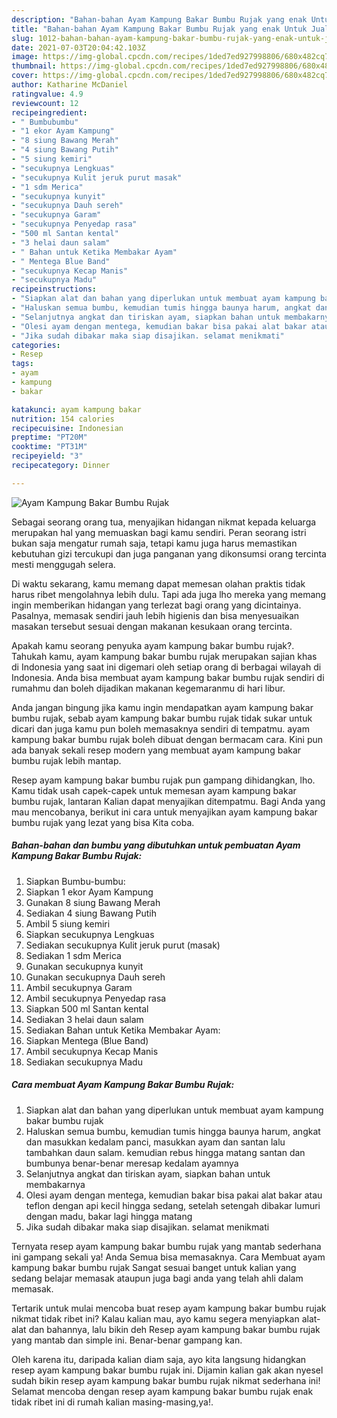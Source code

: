 ```yaml
---
description: "Bahan-bahan Ayam Kampung Bakar Bumbu Rujak yang enak Untuk Jualan"
title: "Bahan-bahan Ayam Kampung Bakar Bumbu Rujak yang enak Untuk Jualan"
slug: 1012-bahan-bahan-ayam-kampung-bakar-bumbu-rujak-yang-enak-untuk-jualan
date: 2021-07-03T20:04:42.103Z
image: https://img-global.cpcdn.com/recipes/1ded7ed927998806/680x482cq70/ayam-kampung-bakar-bumbu-rujak-foto-resep-utama.jpg
thumbnail: https://img-global.cpcdn.com/recipes/1ded7ed927998806/680x482cq70/ayam-kampung-bakar-bumbu-rujak-foto-resep-utama.jpg
cover: https://img-global.cpcdn.com/recipes/1ded7ed927998806/680x482cq70/ayam-kampung-bakar-bumbu-rujak-foto-resep-utama.jpg
author: Katharine McDaniel
ratingvalue: 4.9
reviewcount: 12
recipeingredient:
- " Bumbubumbu"
- "1 ekor Ayam Kampung"
- "8 siung Bawang Merah"
- "4 siung Bawang Putih"
- "5 siung kemiri"
- "secukupnya Lengkuas"
- "secukupnya Kulit jeruk purut masak"
- "1 sdm Merica"
- "secukupnya kunyit"
- "secukupnya Dauh sereh"
- "secukupnya Garam"
- "secukupnya Penyedap rasa"
- "500 ml Santan kental"
- "3 helai daun salam"
- " Bahan untuk Ketika Membakar Ayam"
- " Mentega Blue Band"
- "secukupnya Kecap Manis"
- "secukupnya Madu"
recipeinstructions:
- "Siapkan alat dan bahan yang diperlukan untuk membuat ayam kampung bakar bumbu rujak"
- "Haluskan semua bumbu, kemudian tumis hingga baunya harum, angkat dan masukkan kedalam panci, masukkan ayam dan santan lalu tambahkan daun salam. kemudian rebus hingga matang santan dan bumbunya benar-benar meresap kedalam ayamnya"
- "Selanjutnya angkat dan tiriskan ayam, siapkan bahan untuk membakarnya"
- "Olesi ayam dengan mentega, kemudian bakar bisa pakai alat bakar atau teflon dengan api kecil hingga sedang, setelah setengah dibakar lumuri dengan madu, bakar lagi hingga matang"
- "Jika sudah dibakar maka siap disajikan. selamat menikmati"
categories:
- Resep
tags:
- ayam
- kampung
- bakar

katakunci: ayam kampung bakar 
nutrition: 154 calories
recipecuisine: Indonesian
preptime: "PT20M"
cooktime: "PT31M"
recipeyield: "3"
recipecategory: Dinner

---
```



![Ayam Kampung Bakar Bumbu Rujak](https://img-global.cpcdn.com/recipes/1ded7ed927998806/680x482cq70/ayam-kampung-bakar-bumbu-rujak-foto-resep-utama.jpg)

Sebagai seorang orang tua, menyajikan hidangan nikmat kepada keluarga merupakan hal yang memuaskan bagi kamu sendiri. Peran seorang istri bukan saja mengatur rumah saja, tetapi kamu juga harus memastikan kebutuhan gizi tercukupi dan juga panganan yang dikonsumsi orang tercinta mesti menggugah selera.

Di waktu  sekarang, kamu memang dapat memesan olahan praktis tidak harus ribet mengolahnya lebih dulu. Tapi ada juga lho mereka yang memang ingin memberikan hidangan yang terlezat bagi orang yang dicintainya. Pasalnya, memasak sendiri jauh lebih higienis dan bisa menyesuaikan masakan tersebut sesuai dengan makanan kesukaan orang tercinta. 



Apakah kamu seorang penyuka ayam kampung bakar bumbu rujak?. Tahukah kamu, ayam kampung bakar bumbu rujak merupakan sajian khas di Indonesia yang saat ini digemari oleh setiap orang di berbagai wilayah di Indonesia. Anda bisa membuat ayam kampung bakar bumbu rujak sendiri di rumahmu dan boleh dijadikan makanan kegemaranmu di hari libur.

Anda jangan bingung jika kamu ingin mendapatkan ayam kampung bakar bumbu rujak, sebab ayam kampung bakar bumbu rujak tidak sukar untuk dicari dan juga kamu pun boleh memasaknya sendiri di tempatmu. ayam kampung bakar bumbu rujak boleh dibuat dengan bermacam cara. Kini pun ada banyak sekali resep modern yang membuat ayam kampung bakar bumbu rujak lebih mantap.

Resep ayam kampung bakar bumbu rujak pun gampang dihidangkan, lho. Kamu tidak usah capek-capek untuk memesan ayam kampung bakar bumbu rujak, lantaran Kalian dapat menyajikan ditempatmu. Bagi Anda yang mau mencobanya, berikut ini cara untuk menyajikan ayam kampung bakar bumbu rujak yang lezat yang bisa Kita coba.

<!--inarticleads1-->

##### Bahan-bahan dan bumbu yang dibutuhkan untuk pembuatan Ayam Kampung Bakar Bumbu Rujak:

1. Siapkan  Bumbu-bumbu:
1. Siapkan 1 ekor Ayam Kampung
1. Gunakan 8 siung Bawang Merah
1. Sediakan 4 siung Bawang Putih
1. Ambil 5 siung kemiri
1. Siapkan secukupnya Lengkuas
1. Sediakan secukupnya Kulit jeruk purut (masak)
1. Sediakan 1 sdm Merica
1. Gunakan secukupnya kunyit
1. Gunakan secukupnya Dauh sereh
1. Ambil secukupnya Garam
1. Ambil secukupnya Penyedap rasa
1. Siapkan 500 ml Santan kental
1. Sediakan 3 helai daun salam
1. Sediakan  Bahan untuk Ketika Membakar Ayam:
1. Siapkan  Mentega (Blue Band)
1. Ambil secukupnya Kecap Manis
1. Sediakan secukupnya Madu




<!--inarticleads2-->

##### Cara membuat Ayam Kampung Bakar Bumbu Rujak:

1. Siapkan alat dan bahan yang diperlukan untuk membuat ayam kampung bakar bumbu rujak
1. Haluskan semua bumbu, kemudian tumis hingga baunya harum, angkat dan masukkan kedalam panci, masukkan ayam dan santan lalu tambahkan daun salam. kemudian rebus hingga matang santan dan bumbunya benar-benar meresap kedalam ayamnya
1. Selanjutnya angkat dan tiriskan ayam, siapkan bahan untuk membakarnya
1. Olesi ayam dengan mentega, kemudian bakar bisa pakai alat bakar atau teflon dengan api kecil hingga sedang, setelah setengah dibakar lumuri dengan madu, bakar lagi hingga matang
1. Jika sudah dibakar maka siap disajikan. selamat menikmati




Ternyata resep ayam kampung bakar bumbu rujak yang mantab sederhana ini gampang sekali ya! Anda Semua bisa memasaknya. Cara Membuat ayam kampung bakar bumbu rujak Sangat sesuai banget untuk kalian yang sedang belajar memasak ataupun juga bagi anda yang telah ahli dalam memasak.

Tertarik untuk mulai mencoba buat resep ayam kampung bakar bumbu rujak nikmat tidak ribet ini? Kalau kalian mau, ayo kamu segera menyiapkan alat-alat dan bahannya, lalu bikin deh Resep ayam kampung bakar bumbu rujak yang mantab dan simple ini. Benar-benar gampang kan. 

Oleh karena itu, daripada kalian diam saja, ayo kita langsung hidangkan resep ayam kampung bakar bumbu rujak ini. Dijamin kalian gak akan nyesel sudah bikin resep ayam kampung bakar bumbu rujak nikmat sederhana ini! Selamat mencoba dengan resep ayam kampung bakar bumbu rujak enak tidak ribet ini di rumah kalian masing-masing,ya!.


